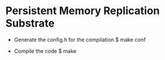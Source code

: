 Persistent Memory Replication Substrate
=======================================

- Generate the config.h for the compilation
  $ make conf


- Compile the code
  $ make
